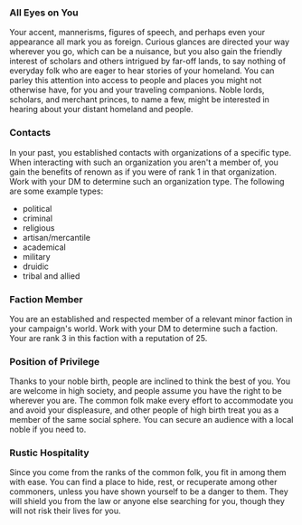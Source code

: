 

### All Eyes on You
Your accent, mannerisms, figures of speech, and perhaps even your appearance all mark you as foreign. Curious glances are directed your way wherever you go, which can be a nuisance, but you also gain the friendly interest of scholars and others intrigued by far-off lands, to say nothing of everyday folk who are eager to hear stories of your homeland.
You can parley this attention into access to people and places you might not otherwise have, for you and your traveling companions. Noble lords, scholars, and merchant princes, to name a few, might be interested in hearing about your distant homeland and people. 


### Contacts
In your past, you established contacts with organizations of a specific type. When interacting with such an organization you aren't a member of, you gain the benefits of renown as if you were of rank 1 in that organization.
Work with your DM to determine such an organization type. The following are some example types:
<div class="listNoGap"></div>

- political
- criminal
- religious
- artisan/mercantile
- academical
- military
- druidic
- tribal and allied


### Faction Member
You are an established and respected member of a relevant minor faction in your campaign's world. Work with your DM to determine such a faction. Your are rank 3 in this faction with a reputation of 25.


### Position of Privilege
Thanks to your noble birth, people are inclined to think the best of you. You are welcome in high society, and people assume you have the right to be wherever you are. The common folk make every effort to accommodate you and avoid your displeasure, and other people of high birth treat you as a member of the same social sphere. You can secure an audience with a local noble if you need to.


### Rustic Hospitality
Since you come from the ranks of the common folk, you fit in among them with ease. You can find a place to hide, rest, or recuperate among other commoners, unless you have shown yourself to be a danger to them. They will shield you from the law or anyone else searching for you, though they will not risk their lives for you.
